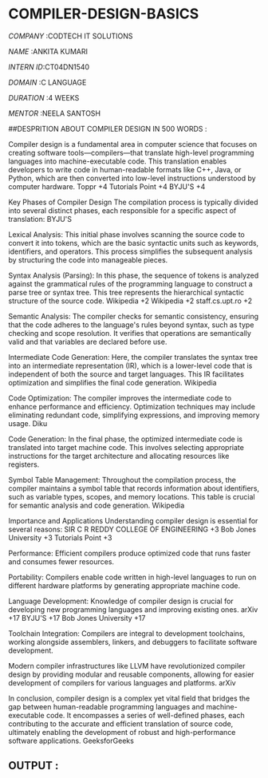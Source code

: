 # COMPILER-DESIGN-BASICS

*COMPANY* :CODTECH IT SOLUTIONS

*NAME* :ANKITA KUMARI

*INTERN ID*:CT04DN1540

*DOMAIN* :C LANGUAGE

*DURATION* :4 WEEKS

*MENTOR* :NEELA SANTOSH

##DESPRITION ABOUT COMPILER DESIGN IN 500 WORDS :


Compiler design is a fundamental area in computer science that focuses on creating software tools—compilers—that translate high-level programming languages into machine-executable code. This translation enables developers to write code in human-readable formats like C++, Java, or Python, which are then converted into low-level instructions understood by computer hardware.
Toppr
+4
Tutorials Point
+4
BYJU'S
+4

Key Phases of Compiler Design
The compilation process is typically divided into several distinct phases, each responsible for a specific aspect of translation:
BYJU'S

Lexical Analysis: This initial phase involves scanning the source code to convert it into tokens, which are the basic syntactic units such as keywords, identifiers, and operators. This process simplifies the subsequent analysis by structuring the code into manageable pieces.

Syntax Analysis (Parsing): In this phase, the sequence of tokens is analyzed against the grammatical rules of the programming language to construct a parse tree or syntax tree. This tree represents the hierarchical syntactic structure of the source code.
Wikipedia
+2
Wikipedia
+2
staff.cs.upt.ro
+2

Semantic Analysis: The compiler checks for semantic consistency, ensuring that the code adheres to the language's rules beyond syntax, such as type checking and scope resolution. It verifies that operations are semantically valid and that variables are declared before use.

Intermediate Code Generation: Here, the compiler translates the syntax tree into an intermediate representation (IR), which is a lower-level code that is independent of both the source and target languages. This IR facilitates optimization and simplifies the final code generation.
Wikipedia

Code Optimization: The compiler improves the intermediate code to enhance performance and efficiency. Optimization techniques may include eliminating redundant code, simplifying expressions, and improving memory usage.
Diku

Code Generation: In the final phase, the optimized intermediate code is translated into target machine code. This involves selecting appropriate instructions for the target architecture and allocating resources like registers.

Symbol Table Management: Throughout the compilation process, the compiler maintains a symbol table that records information about identifiers, such as variable types, scopes, and memory locations. This table is crucial for semantic analysis and code generation.
Wikipedia

Importance and Applications
Understanding compiler design is essential for several reasons:
SIR C R REDDY COLLEGE OF ENGINEERING
+3
Bob Jones University
+3
Tutorials Point
+3

Performance: Efficient compilers produce optimized code that runs faster and consumes fewer resources.

Portability: Compilers enable code written in high-level languages to run on different hardware platforms by generating appropriate machine code.

Language Development: Knowledge of compiler design is crucial for developing new programming languages and improving existing ones.
arXiv
+17
BYJU'S
+17
Bob Jones University
+17

Toolchain Integration: Compilers are integral to development toolchains, working alongside assemblers, linkers, and debuggers to facilitate software development.

Modern compiler infrastructures like LLVM have revolutionized compiler design by providing modular and reusable components, allowing for easier development of compilers for various languages and platforms. 
arXiv

In conclusion, compiler design is a complex yet vital field that bridges the gap between human-readable programming languages and machine-executable code. It encompasses a series of well-defined phases, each contributing to the accurate and efficient translation of source code, ultimately enabling the development of robust and high-performance software applications.
GeeksforGeeks

## OUTPUT :




